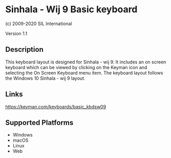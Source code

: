 Sinhala - Wij 9 Basic keyboard
==============

(c) 2009-2020 SIL International

Version 1.1

Description
-----------

This keyboard layout is designed for Sinhala - wij 9.  It includes an on screen keyboard which can be viewed 
by clicking on the Keyman icon and selecting the On Screen Keyboard menu item. The keyboard layout follows 
the Windows 10 Sinhala - wij 9 layout.

Links
-----
https://keyman.com/keyboards/basic_kbdsw09

Supported Platforms
-------------------
 * Windows
 * macOS
 * Linux
 * Web
